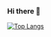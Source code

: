 ### Hi there 👋

<!--
**megamiii/megamiii** is a ✨ _special_ ✨ repository because its `README.md` (this file) appears on your GitHub profile.

Here are some ideas to get you started:

- 🔭 I’m currently working on ...
- 🌱 I’m currently learning ...
- 👯 I’m looking to collaborate on ...
- 🤔 I’m looking for help with ...
- 💬 Ask me about ...
- 📫 How to reach me: ...
- 😄 Pronouns: ...
- ⚡ Fun fact: ...
-->

[![Top Langs](https://github-readme-stats.vercel.app/api/top-langs/?username=megamiii)](https://github.com/megamiii/github-readme-stats&hide=jupyter%20notebook&langs_count=8)
<!-- You can use the &exclude_repo=repo1,repo2 parameter to exclude individual repositories. -->
<!-- Example: ![Top Langs](https://github-readme-stats.vercel.app/api/top-langs/?username=anuraghazra&exclude_repo=github-readme-stats,anuraghazra.github.io) -->
<!-- You can use &hide=language1,language2 parameter to hide individual languages. -->
<!-- Example: ![Top Langs](https://github-readme-stats.vercel.app/api/top-langs/?username=anuraghazra&hide=javascript,html) -->
<!-- You can use the &langs_count= option to increase or decrease the number of languages shown on the card. Valid values are integers between 1 and 20 (inclusive). By default it was set to 5 for normal & donut and 6 for other layouts. -->
<!-- Example: ![Top Langs](https://github-readme-stats.vercel.app/api/top-langs/?username=anuraghazra&langs_count=8)-->
